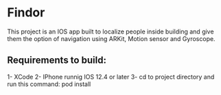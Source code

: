 # Findor

This project is an IOS app built to localize people inside building and give them the option of navigation using ARKit, Motion sensor and Gyroscope. 

## Requirements to build: 
1- XCode 
2- IPhone runnig IOS 12.4 or later 
3- cd to project directory and run this command: pod install 
